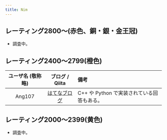 ```yaml
---
title: Nim
---
```


## レーティング2800〜(赤色、銅・銀・金王冠)

- 調査中。

## レーティング2400〜2799(橙色)

|ユーザ名 (敬称略)|ブログ / Qiita|備考|
|:--:|:--:|:--|
|Ang107|[はてなブログ](https://ang107.hatenablog.jp/)|C++ や Python で実装されている回答もある。|

## レーティング2000〜2399(黄色)

- 調査中。
